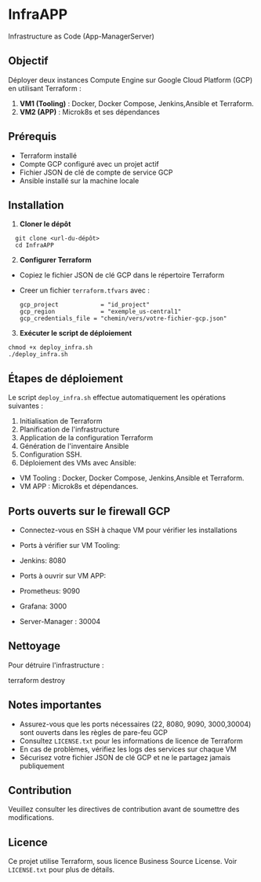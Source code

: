# InfraAPP

Infrastructure as Code (App-ManagerServer)

## Objectif

Déployer deux instances Compute Engine sur Google Cloud Platform (GCP) en utilisant Terraform :

1. **VM1 (Tooling)** : Docker, Docker Compose, Jenkins,Ansible et Terraform.
2. **VM2 (APP)** : Microk8s et ses dépendances

## Prérequis

- Terraform installé
- Compte GCP configuré avec un projet actif
- Fichier JSON de clé de compte de service GCP
- Ansible installé sur la machine locale

## Installation

1. **Cloner le dépôt**
```
  git clone <url-du-dépôt>
  cd InfraAPP
```
2. **Configurer Terraform**
- Copiez le fichier JSON de clé GCP dans le répertoire Terraform
- Creer un fichier `terraform.tfvars` avec :

  ```
  gcp_project            = "id_project"
  gcp_region             = "exemple_us-central1"
  gcp_credentials_file = "chemin/vers/votre-fichier-gcp.json"

  ```

3. **Exécuter le script de déploiement**
```
chmod +x deploy_infra.sh
./deploy_infra.sh

```

## Étapes de déploiement

Le script `deploy_infra.sh` effectue automatiquement les opérations suivantes :

1. Initialisation de Terraform
2. Planification de l'infrastructure
3. Application de la configuration Terraform
4. Génération de l'inventaire Ansible
5. Configuration SSH.
6. Déploiement des VMs avec Ansible:
- VM Tooling : Docker, Docker Compose, Jenkins,Ansible et Terraform.
- VM APP : Microk8s et dépendances.

## Ports ouverts sur le firewall GCP

- Connectez-vous en SSH à chaque VM pour vérifier les installations

- Ports à vérifier sur VM Tooling:
- Jenkins: 8080

- Ports à ouvrir sur VM APP:

- Prometheus: 9090
- Grafana: 3000
- Server-Manager : 30004

## Nettoyage

Pour détruire l'infrastructure :

terraform destroy

## Notes importantes

- Assurez-vous que les ports nécessaires (22, 8080, 9090, 3000,30004) sont ouverts dans les règles de pare-feu GCP 
- Consultez `LICENSE.txt` pour les informations de licence de Terraform
- En cas de problèmes, vérifiez les logs des services sur chaque VM
- Sécurisez votre fichier JSON de clé GCP et ne le partagez jamais publiquement

## Contribution

Veuillez consulter les directives de contribution avant de soumettre des modifications.

## Licence

Ce projet utilise Terraform, sous licence Business Source License. Voir `LICENSE.txt` pour plus de détails.